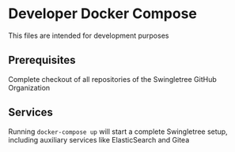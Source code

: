 # Developer Docker Compose

This files are intended for development purposes

## Prerequisites

Complete checkout of all repositories of the Swingletree GitHub Organization

## Services

Running `docker-compose up` will start a complete Swingletree setup, including auxiliary services like ElasticSearch and Gitea